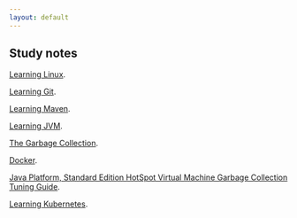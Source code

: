 ```yaml
---
layout: default
---
```


## Study notes



<div style='display: none'>
   Text can be **bold**, _italic_, or ~~strikethrough~~.
</div>




[Learning Linux](./another-page.html).

[Learning Git](./another-page2.html).

[Learning Maven](./another-page3.html).

[Learning JVM](./another-page4.html).

[The Garbage Collection](./another-page5.html).

[Docker](./another-page6.html).

[Java Platform, Standard Edition HotSpot Virtual Machine Garbage Collection Tuning Guide](./another-page7.html).

[Learning Kubernetes](./another-page8.html).











